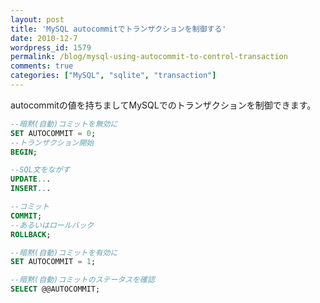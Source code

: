 ```yaml
---
layout: post
title: 'MySQL autocommitでトランザクションを制御する'
date: 2010-12-7
wordpress_id: 1579
permalink: /blog/mysql-using-autocommit-to-control-transaction
comments: true
categories: ["MySQL", "sqlite", "transaction"]
---
```

autocommitの値を持ちましてMySQLでのトランザクションを制御できます。

```sql
--暗黙(自動)コミットを無効に
SET AUTOCOMMIT = 0;
--トランザクション開始
BEGIN;

--SQL文をながす
UPDATE...
INSERT...

--コミット
COMMIT;
--あるいはロールバック
ROLLBACK;

--暗黙(自動)コミットを有効に
SET AUTOCOMMIT = 1;

--暗黙(自動)コミットのステータスを確認
SELECT @@AUTOCOMMIT;
```
